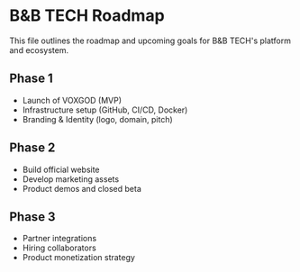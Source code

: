 # B&B TECH Roadmap

This file outlines the roadmap and upcoming goals for B&B TECH's platform and ecosystem.

## Phase 1
- Launch of VOXGOD (MVP)
- Infrastructure setup (GitHub, CI/CD, Docker)
- Branding & Identity (logo, domain, pitch)

## Phase 2
- Build official website
- Develop marketing assets
- Product demos and closed beta

## Phase 3
- Partner integrations
- Hiring collaborators
- Product monetization strategy
